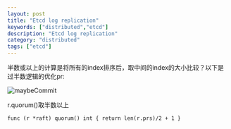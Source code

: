 ```yaml
---
layout: post
title: "Etcd log replication"
keywords: ["distributed","etcd"]
description: "Etcd log replication"
category: "distributed"
tags: ["etcd"]
---
```


半数或以上的计算是将所有的index排序后，取中间的index的大小比较？以下是过半数逻辑的优化pr: 

![maybeCommit](https://raw.githubusercontent.com/2pc/2pc.github.io/master/images/maybeCommit.jpg)

r.quorum()取半数以上

```
func (r *raft) quorum() int { return len(r.prs)/2 + 1 }
```
